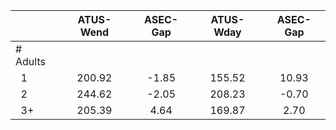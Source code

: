 
|                      |    ATUS-Wend |     ASEC-Gap |    ATUS-Wday |     ASEC-Gap |
| -------------------- | :----------: | :----------: | :----------: | :----------: |
| # Adults             |              |              |              |              |
| &nbsp;&nbsp;1        |       200.92 |        -1.85 |       155.52 |        10.93 |
| &nbsp;&nbsp;2        |       244.62 |        -2.05 |       208.23 |        -0.70 |
| &nbsp;&nbsp;3+       |       205.39 |         4.64 |       169.87 |         2.70 |


